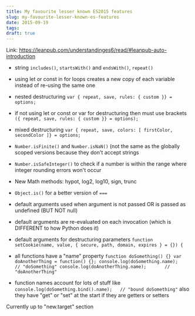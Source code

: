 ```yaml
---
title: My favourite lesser known ES2015 features
slug: my-favourite-lesser-known-es-features
date: 2015-09-19
tags: 
draft: true
---
```


Link: https://leanpub.com/understandinges6/read/#leanpub-auto-introduction

<!--more-->

- string `includes()`, `startsWith()` and `endsWith()`, `repeat()`
- using let or const in for loops creates a new copy of each variable instead of re-using the same one
- nested destructuring `var { repeat, save, rules: { custom }} = options;`
- if not using let or const or var for destructuring then must use brackets `({ repeat, save, rules: { custom }} = options);`
- mixed destructuring `var { repeat, save, colors: [ firstColor, secondColor ]} = options;`
- `Number.isFinite()` and `Number.isNaN()` (not the same as the globally scoped versions because they don't accept strings
- `Number.isSafeInteger()` to check if a number is within the range where integer rounding errors won't occur
- New Math methods: hypot, log2, log10, sign, trunc
- `Object.is()` for a better version of `===`

- default arguments used when argument is not passed OR is passed as undefined (BUT NOT null)
- default arguments are re-evaluated on each invocation (which is DIFFERENT to how Python does it)
- default arguments for destructuring parameters `function setCookie(name, value, { secure, path, domain, expires } = {}) {`

- all functions have a "name" property `function doSomething() {}
var doAnotherThing = function() {};
console.log(doSomething.name);          // "doSomething"
console.log(doAnotherThing.name);       // "doAnotherThing"`

- function names account for lots of stuff like `console.log(doSomething.bind().name);   // "bound doSomething"` also they have "get" or "set" at the start if they are getters or setters

Currently up to "new.target" section
